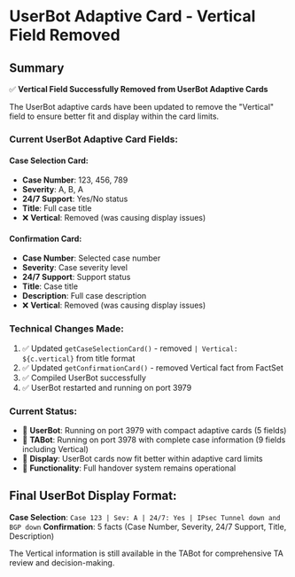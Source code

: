# UserBot Adaptive Card - Vertical Field Removed

## Summary
✅ **Vertical Field Successfully Removed from UserBot Adaptive Cards**

The UserBot adaptive cards have been updated to remove the "Vertical" field to ensure better fit and display within the card limits.

### Current UserBot Adaptive Card Fields:

#### Case Selection Card:
- **Case Number**: 123, 456, 789
- **Severity**: A, B, A  
- **24/7 Support**: Yes/No status
- **Title**: Full case title
- ❌ **Vertical**: Removed (was causing display issues)

#### Confirmation Card:
- **Case Number**: Selected case number
- **Severity**: Case severity level
- **24/7 Support**: Support status
- **Title**: Case title
- **Description**: Full case description
- ❌ **Vertical**: Removed (was causing display issues)

### Technical Changes Made:
1. ✅ Updated `getCaseSelectionCard()` - removed `| Vertical: ${c.vertical}` from title format
2. ✅ Updated `getConfirmationCard()` - removed Vertical fact from FactSet
3. ✅ Compiled UserBot successfully
4. ✅ UserBot restarted and running on port 3979

### Current Status:
- 📍 **UserBot**: Running on port 3979 with compact adaptive cards (5 fields)
- 📍 **TABot**: Running on port 3978 with complete case information (9 fields including Vertical)
- 📍 **Display**: UserBot cards now fit better within adaptive card limits
- 📍 **Functionality**: Full handover system remains operational

## Final UserBot Display Format:
**Case Selection**: `Case 123 | Sev: A | 24/7: Yes | IPsec Tunnel down and BGP down`
**Confirmation**: 5 facts (Case Number, Severity, 24/7 Support, Title, Description)

The Vertical information is still available in the TABot for comprehensive TA review and decision-making.